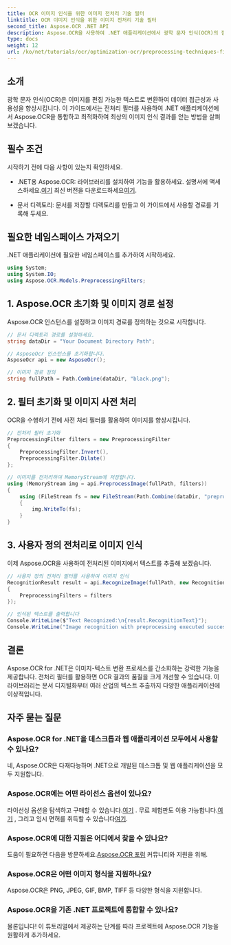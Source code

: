 ```yaml
---
title: OCR 이미지 인식을 위한 이미지 전처리 기술 필터
linktitle: OCR 이미지 인식을 위한 이미지 전처리 기술 필터
second_title: Aspose.OCR .NET API
description: Aspose.OCR을 사용하여 .NET 애플리케이션에서 광학 문자 인식(OCR)의 잠재력을 활용하세요. 이 가이드는 전처리 필터를 사용하여 OCR을 구현하는 단계별 접근 방식을 제공합니다.
type: docs
weight: 12
url: /ko/net/tutorials/ocr/optimization-ocr/preprocessing-techniques-filters-for-image/
---
```

## 소개

광학 문자 인식(OCR)은 이미지를 편집 가능한 텍스트로 변환하여 데이터 접근성과 사용성을 향상시킵니다. 이 가이드에서는 전처리 필터를 사용하여 .NET 애플리케이션에서 Aspose.OCR을 통합하고 최적화하여 최상의 이미지 인식 결과를 얻는 방법을 살펴보겠습니다.

## 필수 조건

시작하기 전에 다음 사항이 있는지 확인하세요.

-  .NET용 Aspose.OCR: 라이브러리를 설치하여 기능을 활용하세요. 설명서에 액세스하세요.[여기](https://reference.aspose.com/ocr/net/) 최신 버전을 다운로드하세요[여기](https://releases.aspose.com/ocr/net/).

- 문서 디렉토리: 문서를 저장할 디렉토리를 만들고 이 가이드에서 사용할 경로를 기록해 두세요.

## 필요한 네임스페이스 가져오기

.NET 애플리케이션에 필요한 네임스페이스를 추가하여 시작하세요.

```csharp
using System;
using System.IO;
using Aspose.OCR.Models.PreprocessingFilters;
```

## 1. Aspose.OCR 초기화 및 이미지 경로 설정

Aspose.OCR 인스턴스를 설정하고 이미지 경로를 정의하는 것으로 시작합니다.

```csharp
// 문서 디렉토리 경로를 설정하세요.
string dataDir = "Your Document Directory Path";

// AsposeOcr 인스턴스를 초기화합니다.
AsposeOcr api = new AsposeOcr();

// 이미지 경로 정의
string fullPath = Path.Combine(dataDir, "black.png");
```

## 2. 필터 초기화 및 이미지 사전 처리

OCR을 수행하기 전에 사전 처리 필터를 활용하여 이미지를 향상시킵니다.

```csharp
// 전처리 필터 초기화
PreprocessingFilter filters = new PreprocessingFilter
{
    PreprocessingFilter.Invert(),
    PreprocessingFilter.Dilate()
};

// 이미지를 전처리하여 MemoryStream에 저장합니다.
using (MemoryStream img = api.PreprocessImage(fullPath, filters))
{
    using (FileStream fs = new FileStream(Path.Combine(dataDir, "preprocessed.png"), FileMode.Create))
    {
        img.WriteTo(fs);
    }
}
```

## 3. 사용자 정의 전처리로 이미지 인식

이제 Aspose.OCR을 사용하여 전처리된 이미지에서 텍스트를 추출해 보겠습니다.

```csharp
// 사용자 정의 전처리 필터를 사용하여 이미지 인식
RecognitionResult result = api.RecognizeImage(fullPath, new RecognitionSettings
{
    PreprocessingFilters = filters
});

// 인식된 텍스트를 출력합니다
Console.WriteLine($"Text Recognized:\n{result.RecognitionText}");
Console.WriteLine("Image recognition with preprocessing executed successfully.");
```

## 결론

Aspose.OCR for .NET은 이미지-텍스트 변환 프로세스를 간소화하는 강력한 기능을 제공합니다. 전처리 필터를 활용하면 OCR 결과의 품질을 크게 개선할 수 있습니다. 이 라이브러리는 문서 디지털화부터 여러 산업의 텍스트 추출까지 다양한 애플리케이션에 이상적입니다.

## 자주 묻는 질문

### Aspose.OCR for .NET을 데스크톱과 웹 애플리케이션 모두에서 사용할 수 있나요?  
네, Aspose.OCR은 다재다능하며 .NET으로 개발된 데스크톱 및 웹 애플리케이션을 모두 지원합니다.

### Aspose.OCR에는 어떤 라이선스 옵션이 있나요?  
 라이선싱 옵션을 탐색하고 구매할 수 있습니다.[여기](https://purchase.conholdate.com/buy) . 무료 체험판도 이용 가능합니다.[여기](https://releases.aspose.com/) , 그리고 임시 면허를 취득할 수 있습니다[여기](https://purchase.conholdate.com/temporary-license/).

### Aspose.OCR에 대한 지원은 어디에서 찾을 수 있나요?  
도움이 필요하면 다음을 방문하세요.[Aspose.OCR 포럼](https://forum.aspose.com/c/ocr/16) 커뮤니티와 지원을 위해.

### Aspose.OCR은 어떤 이미지 형식을 지원하나요?  
Aspose.OCR은 PNG, JPEG, GIF, BMP, TIFF 등 다양한 형식을 지원합니다.

### Aspose.OCR을 기존 .NET 프로젝트에 통합할 수 있나요?  
물론입니다! 이 튜토리얼에서 제공하는 단계를 따라 프로젝트에 Aspose.OCR 기능을 원활하게 추가하세요.